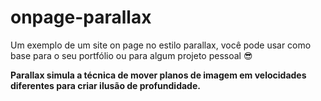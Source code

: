 # onpage-parallax
 Um exemplo de um site on page no estilo parallax, você pode usar como base para o seu portfólio ou para algum projeto pessoal 😎
 
 **Parallax simula a técnica de mover planos de imagem em velocidades diferentes para criar ilusão de profundidade.**

